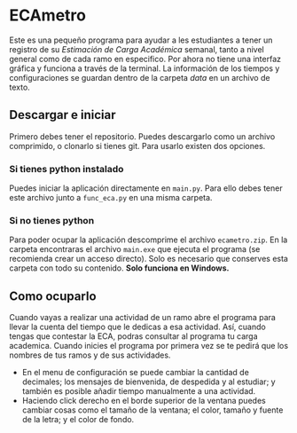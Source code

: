 # ECAmetro
Este es una pequeño programa para ayudar a les estudiantes a tener un registro de su *Estimación de Carga Académica* semanal, tanto a nivel general como de cada ramo en especifico. Por ahora no tiene una interfaz gráfica y funciona a través de la terminal. La información de los tiempos y configuraciones se guardan dentro de la carpeta *data* en un archivo de texto.

## Descargar e iniciar
 Primero debes tener el repositorio. Puedes descargarlo como un archivo comprimido, o clonarlo si tienes git. Para usarlo existen dos opciones. 
### Si tienes python instalado
Puedes iniciar la aplicación directamente en `main.py`. Para ello debes tener este archivo junto a `func_eca.py` en una misma carpeta.
### Si no tienes python
Para poder ocupar la aplicación descomprime el archivo `ecametro.zip`. En la carpeta encontraras el archivo `main.exe` que ejecuta el programa (se recomienda crear un acceso directo). Solo es necesario que conserves esta carpeta con todo su contenido. **Solo funciona en Windows.**

## Como ocuparlo
Cuando vayas a realizar una actividad de un ramo abre el programa para llevar la cuenta del tiempo que le dedicas a esa actividad. Así, cuando tengas que contestar la ECA, podras consultar al programa tu carga academica. Cuando inicies el programa por primera vez se te pedirá que los nombres de tus ramos y de sus actividades. 
* En el menu de configuración se puede cambiar la cantidad de decimales; los mensajes de bienvenida, de despedida y al estudiar; y también es posible añadir tiempo manualmente a una actividad.  
* Haciendo click derecho en el borde superior de la ventana puedes cambiar cosas como el tamaño de la ventana; el color, tamaño y fuente de la letra; y el color de fondo. 
